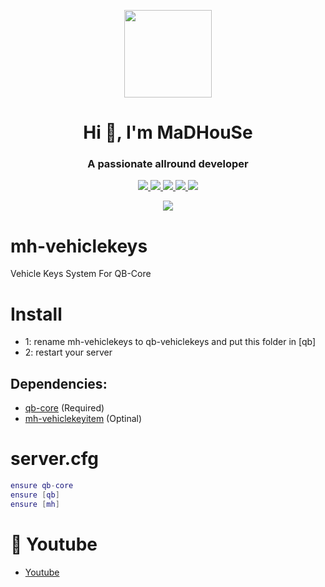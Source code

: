 <p align="center">
    <img width="140" src="https://icons.iconarchive.com/icons/iconarchive/red-orb-alphabet/128/Letter-M-icon.png" />  
    <h1 align="center">Hi 👋, I'm MaDHouSe</h1>
    <h3 align="center">A passionate allround developer </h3>    
</p>

<p align="center">
  <a href="https://github.com/MaDHouSe79/mh-vehiclekeys/issues">
    <img src="https://img.shields.io/github/issues/MaDHouSe79/mh-vehiclekeys"/> 
  </a>
  <a href="https://github.com/MaDHouSe79/mh-vehiclekeys/watchers">
    <img src="https://img.shields.io/github/watchers/MaDHouSe79/mh-vehiclekeys"/> 
  </a> 
  <a href="https://github.com/MaDHouSe79/mh-vehiclekeys/network/members">
    <img src="https://img.shields.io/github/forks/MaDHouSe79/mh-vehiclekeys"/> 
  </a>  
  <a href="https://github.com/MaDHouSe79/mh-vehiclekeys/stargazers">
    <img src="https://img.shields.io/github/stars/MaDHouSe79/mh-vehiclekeys?color=white"/> 
  </a>
  <a href="https://github.com/MaDHouSe79/mh-parking/blob/main/LICENSE">
    <img src="https://img.shields.io/github/license/MaDHouSe79/mh-vehiclekeys?color=black"/> 
  </a>      
</p>

<p align="center">
  <img alig src="https://github-profile-trophy.vercel.app/?username=MaDHouSe79&margin-w=15&column=6" />
</p>


# mh-vehiclekeys
Vehicle Keys System For QB-Core

# Install
- 1: rename mh-vehiclekeys to qb-vehiclekeys and put this folder in [qb]
- 2: restart your server

## Dependencies:
- [qb-core](https://github.com/qbcore-framework/qb-core) (Required)
- [mh-vehiclekeyitem](https://github.com/MaDHouSe79/mh-vehiclekeyitem) (Optinal)


# server.cfg
```lua
ensure qb-core
ensure [qb]
ensure [mh]
```

# 🙈 Youtube
- [Youtube](https://www.youtube.com/c/MaDHouSe79)
